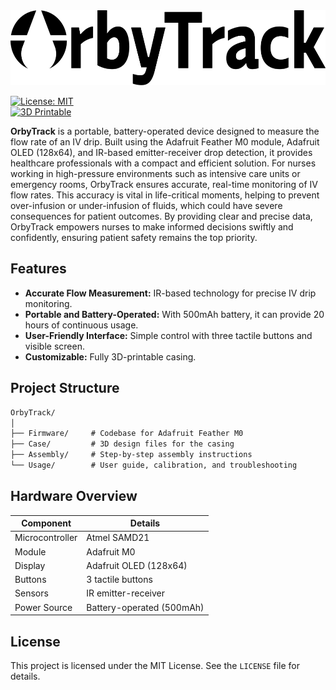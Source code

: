 <img src="orbytrack_name_logo.png" height="120" />

[![License: MIT](https://img.shields.io/badge/License-MIT-green.svg)](https://opensource.org/licenses/MIT)  
[![3D Printable](https://img.shields.io/badge/3D%20Printable-Yes-blue.svg)](https://github.com/yourusername/OrbyTrack/tree/main/Case)  

**OrbyTrack** is a portable, battery-operated device designed to measure the flow rate of an IV drip. Built using the Adafruit Feather M0 module, Adafruit OLED (128x64), and IR-based emitter-receiver drop detection, it provides healthcare professionals with a compact and efficient solution. For nurses working in high-pressure environments such as intensive care units or emergency rooms, OrbyTrack ensures accurate, real-time monitoring of IV flow rates. This accuracy is vital in life-critical moments, helping to prevent over-infusion or under-infusion of fluids, which could have severe consequences for patient outcomes. By providing clear and precise data, OrbyTrack empowers nurses to make informed decisions swiftly and confidently, ensuring patient safety remains the top priority. 



## Features  

- **Accurate Flow Measurement:** IR-based technology for precise IV drip monitoring.  
- **Portable and Battery-Operated:** With 500mAh battery, it can provide 20 hours of continuous usage.  
- **User-Friendly Interface:** Simple control with three tactile buttons and visible screen.  
- **Customizable:** Fully 3D-printable casing.  



## Project Structure  

```markdown
OrbyTrack/  
│  
├── Firmware/     # Codebase for Adafruit Feather M0  
├── Case/         # 3D design files for the casing  
├── Assembly/     # Step-by-step assembly instructions  
└── Usage/        # User guide, calibration, and troubleshooting 
```


## Hardware Overview  

| **Component**       | **Details**                 |  
|----------------------|-----------------------------|  
| Microcontroller      | Atmel SAMD21       |  
| Module              | Adafruit M0    | 
| Display              | Adafruit OLED (128x64)     |  
| Buttons              | 3 tactile buttons          |  
| Sensors              | IR emitter-receiver  |  
| Power Source         | Battery-operated (500mAh)        |  



## License  

This project is licensed under the MIT License. See the `LICENSE` file for details. 